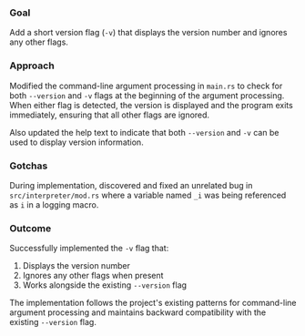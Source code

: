 ### Goal  
Add a short version flag (`-v`) that displays the version number and ignores any other flags.

### Approach  
Modified the command-line argument processing in `main.rs` to check for both `--version` and `-v` flags at the beginning of the argument processing. When either flag is detected, the version is displayed and the program exits immediately, ensuring that all other flags are ignored.

Also updated the help text to indicate that both `--version` and `-v` can be used to display version information.

### Gotchas  
During implementation, discovered and fixed an unrelated bug in `src/interpreter/mod.rs` where a variable named `_i` was being referenced as `i` in a logging macro.

### Outcome  
Successfully implemented the `-v` flag that:
1. Displays the version number
2. Ignores any other flags when present
3. Works alongside the existing `--version` flag

The implementation follows the project's existing patterns for command-line argument processing and maintains backward compatibility with the existing `--version` flag.